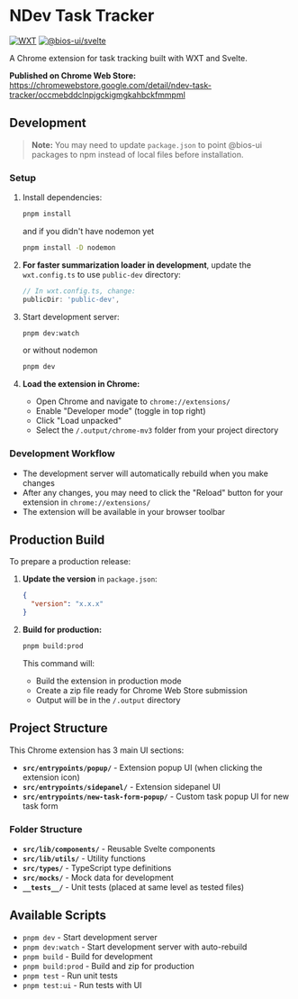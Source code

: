 # NDev Task Tracker

[![WXT](https://img.shields.io/badge/WXT-Framework-blue)](https://wxt.dev/)
[![@bios-ui/svelte](https://img.shields.io/npm/v/@bios-ui/svelte?label=@bios-ui/svelte)](https://www.npmjs.com/package/@bios-ui/svelte)


A Chrome extension for task tracking built with WXT and Svelte.

**Published on Chrome Web Store:** https://chromewebstore.google.com/detail/ndev-task-tracker/occmebddclnpjgckigmgkahbckfmmpml

## Development

> **Note:** You may need to update `package.json` to point @bios-ui packages to npm instead of local files before installation.

### Setup

1. Install dependencies:
   ```bash
   pnpm install
   ```

   and if you didn't have nodemon yet

   ```bash
   pnpm install -D nodemon
   ```

2. **For faster summarization loader in development**, update the `wxt.config.ts` to use `public-dev` directory:
   ```typescript
   // In wxt.config.ts, change:
   publicDir: 'public-dev',
   ```

3. Start development server:
   ```bash
   pnpm dev:watch
   ```
   or without nodemon
   ```bash
   pnpm dev
   ```

4. **Load the extension in Chrome:**
   - Open Chrome and navigate to `chrome://extensions/`
   - Enable "Developer mode" (toggle in top right)
   - Click "Load unpacked"
   - Select the `/.output/chrome-mv3` folder from your project directory

### Development Workflow

- The development server will automatically rebuild when you make changes
- After any changes, you may need to click the "Reload" button for your extension in `chrome://extensions/`
- The extension will be available in your browser toolbar

## Production Build

To prepare a production release:

1. **Update the version** in `package.json`:
   ```json
   {
     "version": "x.x.x"
   }
   ```

2. **Build for production:**
   ```bash
   pnpm build:prod
   ```
   
   This command will:
   - Build the extension in production mode
   - Create a zip file ready for Chrome Web Store submission
   - Output will be in the `/.output` directory
   
## Project Structure

This Chrome extension has 3 main UI sections:

- **`src/entrypoints/popup/`** - Extension popup UI (when clicking the extension icon)
- **`src/entrypoints/sidepanel/`** - Extension sidepanel UI  
- **`src/entrypoints/new-task-form-popup/`** - Custom task popup UI for new task form

### Folder Structure

- **`src/lib/components/`** - Reusable Svelte components
- **`src/lib/utils/`** - Utility functions
- **`src/types/`** - TypeScript type definitions
- **`src/mocks/`** - Mock data for development
- **`__tests__/`** - Unit tests (placed at same level as tested files)

## Available Scripts

- `pnpm dev` - Start development server
- `pnpm dev:watch` - Start development server with auto-rebuild
- `pnpm build` - Build for development
- `pnpm build:prod` - Build and zip for production
- `pnpm test` - Run unit tests
- `pnpm test:ui` - Run tests with UI

